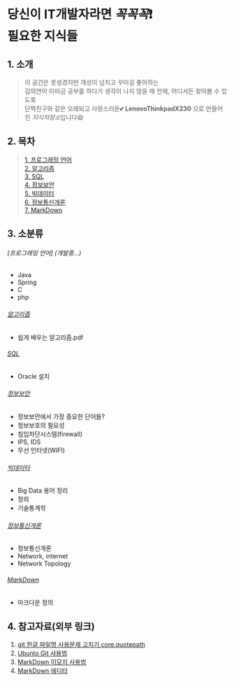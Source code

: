 # 당신이 IT개발자라면 _꼭꼭꼭_:exclamation: <br/> 필요한 지식들

## 1. 소개
> 이 공간은 못생겼지만 개성이 넘치고 꾸미길 좋아하는 <br/>
김의연이 이따금 공부를 하다가 생각이 나지 않을 때 언제, 어디서든 찾아볼 수 있도록 <br/> 
단짝친구와 같은 오래되고 사랑스러운:two_hearts: __LenovoThinkpadX230__ 으로 만들어진 *지식저장소*입니다:smile:

## 2. 목차

>[1. 프로그래밍 언어](#프로그래밍-언어)  
>[2. 알고리즘](#알고리즘)  
>[3. SQL](#SQL)  
>[4. 정보보안](#정보보안)  
>[5. 빅데이터](#빅데이터)  
>[6. 정보통신개론](#정보통신개론)  
>[7. MarkDown](#MarkDown)  

## 3. 소분류
 
###### [프로그래밍 언어] (개발중...)
  + Java
  + Spring
  + C
  + php

###### [알고리즘](https://github.com/yeeooni/explicit-knowledge/tree/master/%EC%95%8C%EA%B3%A0%EB%A6%AC%EC%A6%98)
  + 쉽게 배우는 알고리즘.pdf

###### [SQL](https://github.com/yeeooni/explicit-knowledge/tree/master/SQL)
  + Oracle 설치

###### [정보보안](https://github.com/yeeooni/explicit-knowledge/tree/master/%EC%A0%95%EB%B3%B4%EB%B3%B4%EC%95%88)
  + 정보보안에서 가장 중요한 단어들?
  + 정보보호의 필요성
  + 침입차단시스템(firewall)
  + IPS, IDS 
  + 무선 인터넷(WIFI)

###### [빅데이터](https://github.com/yeeooni/explicit-knowledge/tree/master/Big%20Data)
  + Big Data 용어 정리 
  + 정의
  + 기술통계학

###### [정보통신개론](https://github.com/yeeooni/explicit-knowledge/tree/master/%EC%A0%95%EB%B3%B4%ED%86%B5%EC%8B%A0%EA%B0%9C%EB%A1%A0)
  + 정보통신개론
  + Network, internet
  + Network Topology

###### [MarkDown](https://github.com/yeeooni/explicit-knowledge/tree/master/MarkDown)
  + 마크다운 정의 

## 4. 참고자료(외부 링크)

1. [git 한글 파일명 사용문제 고치기 core.quotepath](https://edykim.com/ko/post/git-fix-problem-using-filename-core.quotepath/)  
2. [Ubunto Git 사용법](https://dejavuwing.tistory.com/entry/Ubuntu-GitHub-%EC%82%AC%EC%9A%A9%EB%B2%95)
3. [MarkDown 이모지 사용법](https://www.webfx.com/tools/emoji-cheat-sheet/)
4. [MarkDown 에디터](https://pandao.github.io/editor.md/en.html)
